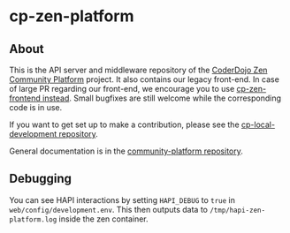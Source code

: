 # cp-zen-platform

## About

This is the API server and middleware repository of the [CoderDojo Zen Community Platform](https://github.com/CoderDojo/community-platform) project.
It also contains our legacy front-end. In case of large PR regarding our front-end, we encourage you to use [cp-zen-frontend instead](https://github.com/CoderDojo/cp-zen-frontend). Small bugfixes are still welcome while the corresponding code is in use.

If you want to get set up to make a contribution, please see the [cp-local-development repository](https://github.com/CoderDojo/cp-local-development).

General documentation is in the [community-platform repository](https://github.com/CoderDojo/community-platform).

## Debugging

You can see HAPI interactions by setting `HAPI_DEBUG` to `true` in `web/config/development.env`.  This then outputs data to `/tmp/hapi-zen-platform.log` inside the zen container.
